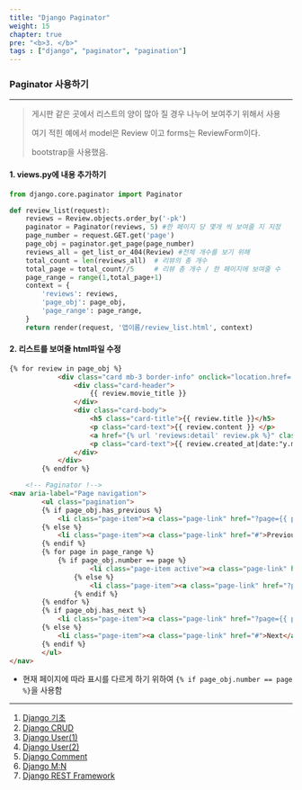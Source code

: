 ```yaml
---
title: "Django Paginator"
weight: 15
chapter: true
pre: "<b>3. </b>"
tags : ["django", "paginator", "pagination"]
---
```


### Paginator 사용하기

---

> 게시판 같은 곳에서 리스트의 양이 많아 질 경우 나누어 보여주기 위해서 사용
>
> 여기 적힌 예에서 model은 Review 이고 forms는 ReviewForm이다.
>
> bootstrap을 사용했음.

#### 1. views.py에 내용 추가하기

```python
from django.core.paginator import Paginator

def review_list(request):
    reviews = Review.objects.order_by('-pk')
    paginator = Paginator(reviews, 5) #한 페이지 당 몇개 씩 보여줄 지 지정
    page_number = request.GET.get('page')
    page_obj = paginator.get_page(page_number)
    reviews_all = get_list_or_404(Review) #전체 개수를 보기 위해
    total_count = len(reviews_all)	# 리뷰의 총 개수 
    total_page = total_count//5		# 리뷰 총 개수 / 한 페이지에 보여줄 수
    page_range = range(1,total_page+1)
    context = {
        'reviews': reviews,
        'page_obj': page_obj,
        'page_range': page_range,
    }
    return render(request, '앱이름/review_list.html', context)
```

#### 2. 리스트를 보여줄 html파일 수정

```html
{% for review in page_obj %}
            <div class="card mb-3 border-info" onclick="location.href='/community/{{ review.pk }}/'" style="cursor:pointer">
                <div class="card-header">
                    {{ review.movie_title }}
                </div>
                <div class="card-body">
                    <h5 class="card-title">{{ review.title }}</h5>
                    <p class="card-text">{{ review.content }} </p>
                    <a href="{% url 'reviews:detail' review.pk %}" class="btn btn-info float-right">Go Detail</a>
                    <p class="card-text">{{ review.created_at|date:"y.m.d P" }}</h3>
                </div>
            </div>
        {% endfor %}

    <!-- Paginator !-->
<nav aria-label="Page navigation">
        <ul class="pagination">
        {% if page_obj.has_previous %}
            <li class="page-item"><a class="page-link" href="?page={{ page_obj.previous_page_number }}">Previous</a></li>
        {% else %}
            <li class="page-item"><a class="page-link" href="#">Previous</a></li>
        {% endif %}
        {% for page in page_range %}
            {% if page_obj.number == page %}
                    <li class="page-item active"><a class="page-link" href="?page={{ page }}">{{ page }}<span class="sr-only">(current)</span></a></li>
                {% else %}
                    <li class="page-item"><a class="page-link" href="?page={{ page }}">{{ page }}</a></li>
                {% endif %}
        {% endfor %}
        {% if page_obj.has_next %}
            <li class="page-item"><a class="page-link" href="?page={{ page_obj.next_page_number }}">Next</a></li>
        {% else %}
            <li class="page-item"><a class="page-link" href="#">Next</a></li>
        {% endif %}
        </ul>
</nav>
```

- 현재 페이지에 따라 표시를 다르게 하기 위하여 `{% if page_obj.number == page %}`을 사용함

---

1. [Django 기초](https://dongyeopgu.github.io/cont/django_start.html)
2. [Django CRUD](https://dongyeopgu.github.io/cont/django_crud.html)
3. [Django User(1)](https://dongyeopgu.github.io/cont/django_login.html)
4. [Django User(2)](https://dongyeopgu.github.io/cont/django_change_user.html)
5. [Django Comment](https://dongyeopgu.github.io/cont/django_comment.html)
6. [Django M:N](https://dongyeopgu.github.io/cont/django_like_follow.html)
7. [Django REST Framework](https://dongyeopgu.github.io/cont/django_rest_api.html)





